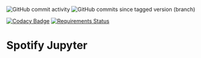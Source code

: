 ![GitHub commit activity](https://img.shields.io/github/commit-activity/w/djsnipa1/spotify-jupyter?style=plastic) ![GitHub commits since tagged version (branch)](https://img.shields.io/github/last-commit/djsnipa1/spotify-jupyter?style=plastic)

[![Codacy Badge](https://api.codacy.com/project/badge/Grade/5bebf350ccad46a0b133aafa95790388)](https://app.codacy.com/manual/djsnipa1/spotify-jupyter?utm_source=github.com&utm_medium=referral&utm_content=djsnipa1/spotify-jupyter&utm_campaign=Badge_Grade_Dashboard)
[![Requirements Status](https://requires.io/github/djsnipa1/spotify-jupyter/requirements.svg?branch=master)](https://requires.io/github/djsnipa1/spotify-jupyter/requirements/?branch=master)

# Spotify Jupyter


